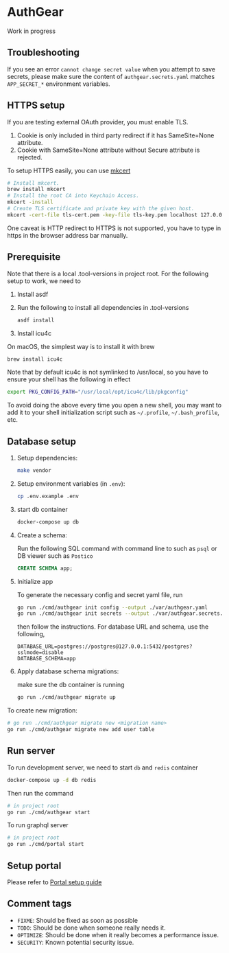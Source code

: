 # AuthGear
 
Work in progress

## Troubleshooting

If you see an error `cannot change secret value` when you attempt to save secrets,
please make sure the content of `authgear.secrets.yaml` matches `APP_SECRET_*` environment variables.

## HTTPS setup

If you are testing external OAuth provider, you must enable TLS.

1. Cookie is only included in third party redirect if it has SameSite=None attribute.
2. Cookie with SameSite=None attribute without Secure attribute is rejected.

To setup HTTPS easily, you can use [mkcert](https://github.com/FiloSottile/mkcert)

```sh
# Install mkcert.
brew install mkcert
# Install the root CA into Keychain Access.
mkcert -install
# Create TLS certificate and private key with the given host.
mkcert -cert-file tls-cert.pem -key-file tls-key.pem localhost 127.0.0.1 ::1
```

One caveat is HTTP redirect to HTTPS is not supported, you have to type in https in the browser address bar manually.

## Prerequisite

Note that there is a local .tool-versions in project root. For the following setup to work, we need to

1. Install asdf

2. Run the following to install all dependencies in .tool-versions
   ```sh
   asdf install
   ```

3. Install icu4c

On macOS, the simplest way is to install it with brew

```sh
brew install icu4c
```

Note that by default icu4c is not symlinked to /usr/local, so you have to ensure your shell has the following in effect

```sh
export PKG_CONFIG_PATH="/usr/local/opt/icu4c/lib/pkgconfig"
```

To avoid doing the above every time you open a new shell, you may want to add it to your shell initialization script such as `~/.profile`, `~/.bash_profile`, etc.

## Database setup

1. Setup dependencies:
   ```sh
   make vendor
   ```
2. Setup environment variables (in `.env`):
   ```sh
   cp .env.example .env
   ```

3. start db container
   ```sh
   docker-compose up db
   ```

4. Create a schema:

   Run the following SQL command with command line to such as `psql` or DB viewer such as `Postico`

   ```sql
   CREATE SCHEMA app;
   ```

5. Initialize app

   To generate the necessary config and secret yaml file, run

   ```sh
   go run ./cmd/authgear init config --output ./var/authgear.yaml
   go run ./cmd/authgear init secrets --output ./var/authgear.secrets.yaml
   ```

   then follow the instructions. For database URL and schema, use the following,
   ```
   DATABASE_URL=postgres://postgres@127.0.0.1:5432/postgres?sslmode=disable
   DATABASE_SCHEMA=app
   ```

6. Apply database schema migrations:

   make sure the db container is running

   ```sh
   go run ./cmd/authgear migrate up
   ```
   
To create new migration:
```sh
# go run ./cmd/authgear migrate new <migration name>
go run ./cmd/authgear migrate new add user table
```

## Run server

To run development server, we need to start `db` and `redis` container

```sh
docker-compose up -d db redis
```

Then run the command

```sh
# in project root
go run ./cmd/authgear start
```

To run graphql server

```sh
# in project root
go run ./cmd/portal start
```

## Setup portal

Please refer to [Portal setup guide](./portal/README.md)

## Comment tags

- `FIXME`: Should be fixed as soon as possible
- `TODO`: Should be done when someone really needs it.
- `OPTIMIZE`: Should be done when it really becomes a performance issue.
- `SECURITY`: Known potential security issue.
